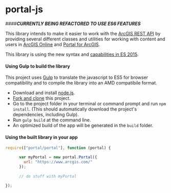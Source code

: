 # portal-js

####***CURRENTLY BEING REFACTORED TO USE ES6 FEATURES***

This library intends to make it easier to work with the [ArcGIS REST API](http://www.arcgis.com/apidocs/rest/)
by providing several different classes and utilities for working with content and users in [ArcGIS Online](http://www.arcgis.com/home/) and [Portal for ArcGIS](http://www.esri.com/software/arcgis/portal-for-arcgis).

This library is using the new syntax and [capabilities in ES 2015](https://github.com/lukehoban/es6features). 

#### Using Gulp to build the library
This project uses [Gulp](http://gulpjs.com/) to translate the javascript to ES5 for browser compatibility and to compile the library into an AMD compatibile format.
  * Download and install [node.js](http://nodejs.org/).
  * [Fork and clone](https://help.github.com/articles/fork-a-repo/) this project.
  * Go to the project folder in your terminal or command prompt and run `npm install`. (This should automatically download the project's dependencies, including Gulp).
  * Run `gulp build` at the command line.
  * An optimized build of the app will be generated in the `build` folder.

#### Using the built library in your app


```javascript
require(["portal/portal"], function (portal) {

      var myPortal = new portal.Portal({
        url: "https://www.arcgis.com/"
      });
      
      // do stuff with myPortal
      
});   
```